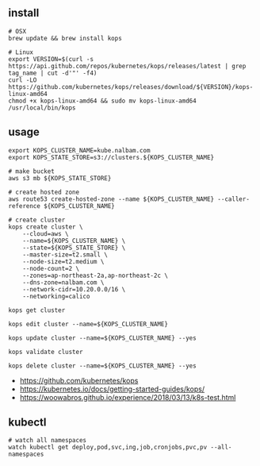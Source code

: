 ## install
```
# OSX
brew update && brew install kops

# Linux
export VERSION=$(curl -s https://api.github.com/repos/kubernetes/kops/releases/latest | grep tag_name | cut -d'"' -f4)
curl -LO https://github.com/kubernetes/kops/releases/download/${VERSION}/kops-linux-amd64
chmod +x kops-linux-amd64 && sudo mv kops-linux-amd64 /usr/local/bin/kops
```

## usage
```
export KOPS_CLUSTER_NAME=kube.nalbam.com
export KOPS_STATE_STORE=s3://clusters.${KOPS_CLUSTER_NAME}

# make bucket
aws s3 mb ${KOPS_STATE_STORE}

# create hosted zone
aws route53 create-hosted-zone --name ${KOPS_CLUSTER_NAME} --caller-reference ${KOPS_CLUSTER_NAME}

# create cluster
kops create cluster \
    --cloud=aws \
    --name=${KOPS_CLUSTER_NAME} \
    --state=${KOPS_STATE_STORE} \
    --master-size=t2.small \
    --node-size=t2.medium \
    --node-count=2 \
    --zones=ap-northeast-2a,ap-northeast-2c \
    --dns-zone=nalbam.com \
    --network-cidr=10.20.0.0/16 \
    --networking=calico

kops get cluster

kops edit cluster --name=${KOPS_CLUSTER_NAME}

kops update cluster --name=${KOPS_CLUSTER_NAME} --yes

kops validate cluster

kops delete cluster --name=${KOPS_CLUSTER_NAME} --yes
```
 * https://github.com/kubernetes/kops
 * https://kubernetes.io/docs/getting-started-guides/kops/
 * https://woowabros.github.io/experience/2018/03/13/k8s-test.html

## kubectl
```
# watch all namespaces
watch kubectl get deploy,pod,svc,ing,job,cronjobs,pvc,pv --all-namespaces
```
